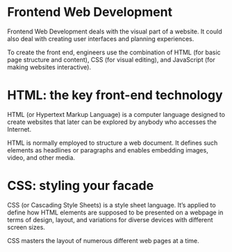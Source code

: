 Frontend Web Development
=================
Frontend Web Development deals with the visual part of a website. It could also deal with creating user interfaces and planning experiences.

To create the front end, engineers use the combination of HTML (for basic page structure and content), CSS (for visual editing), and JavaScript (for making websites interactive).

HTML: the key front-end technology 
=================
HTML (or Hypertext Markup Language) is a computer language designed to create websites that later can be explored by anybody who accesses the Internet. 

HTML is normally employed to structure a web document. It defines such elements as headlines or paragraphs and enables embedding images, video, and other media.

CSS: styling your facade
=================
CSS (or Cascading Style Sheets) is a style sheet language. It’s applied to define how HTML elements are supposed to be presented on a webpage in terms of design, layout, and variations for diverse devices with different screen sizes. 

CSS masters the layout of numerous different web pages at a time.
